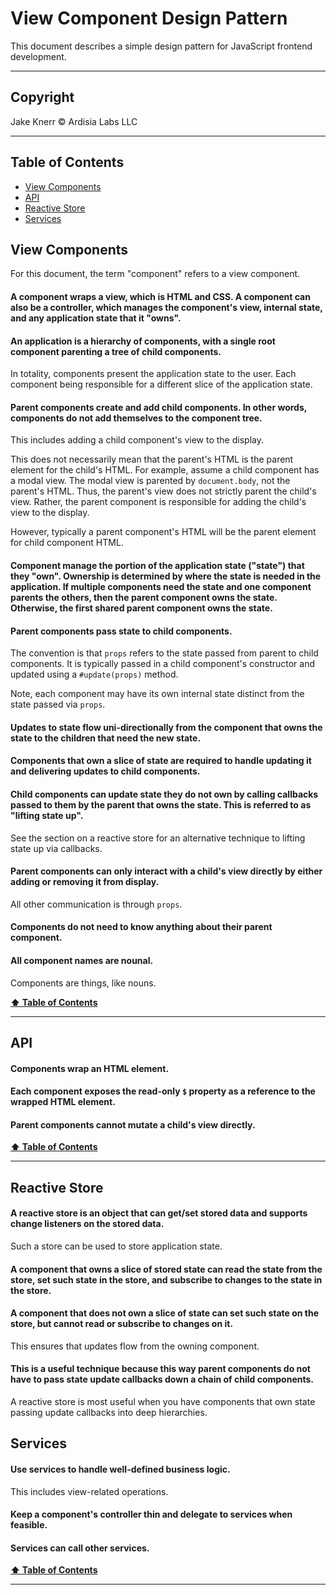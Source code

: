 # View Component Design Pattern <!-- omit in toc -->

This document describes a simple design pattern for JavaScript frontend development.

---

## Copyright <!-- omit in toc -->

Jake Knerr © Ardisia Labs LLC

---

## Table of Contents <a id="toc" name="toc"></a> <!-- omit in toc -->

- [View Components](#view-components)
- [API](#api)
- [Reactive Store](#reactive-store)
- [Services](#services)

## View Components

For this document, the term "component" refers to a view component.

#### A component wraps a view, which is HTML and CSS. A component can also be a controller, which manages the component's view, internal state, and any application state that it "owns".

#### An application is a hierarchy of components, with a single root component parenting a tree of child components.

In totality, components present the application state to the user. Each component being responsible for a different slice of the application state.

#### Parent components create and add child components. In other words, components do not add themselves to the component tree.

This includes adding a child component's view to the display.

This does not necessarily mean that the parent's HTML is the parent element for the child's HTML. For example, assume a child component has a modal view. The modal view is parented by `document.body`, not the parent's HTML. Thus, the parent's view does not strictly parent the child's view. Rather, the parent component is responsible for adding the child's view to the display.

However, typically a parent component's HTML will be the parent element for child component HTML.

#### Component manage the portion of the application state ("state") that they "own". Ownership is determined by where the state is needed in the application. If multiple components need the state and one component parents the others, then the parent component owns the state. Otherwise, the first shared parent component owns the state.

#### Parent components pass state to child components.

The convention is that `props` refers to the state passed from parent to child components. It is typically passed in a child component's constructor and updated using a `#update(props)` method.

Note, each component may have its own internal state distinct from the state passed via `props`.

#### Updates to state flow uni-directionally from the component that owns the state to the children that need the new state.

#### Components that own a slice of state are required to handle updating it and delivering updates to child components.

#### Child components can update state they do not own by calling callbacks passed to them by the parent that owns the state. This is referred to as "lifting state up".

See the section on a reactive store for an alternative technique to lifting state up via callbacks.

#### Parent components can only interact with a child's view directly by either adding or removing it from display.

All other communication is through `props`.

#### Components do not need to know anything about their parent component.

#### All component names are nounal.

Components are things, like nouns.

**[⬆ Table of Contents](#toc)**

---

## API

#### Components wrap an HTML element.

#### Each component exposes the read-only `$` property as a reference to the wrapped HTML element.

#### Parent components cannot mutate a child's view directly.

**[⬆ Table of Contents](#toc)**

---

## Reactive Store

#### A reactive store is an object that can get/set stored data and supports change listeners on the stored data.

Such a store can be used to store application state.

#### A component that owns a slice of stored state can read the state from the store, set such state in the store, and subscribe to changes to the state in the store.

#### A component that does not own a slice of state can set such state on the store, but cannot read or subscribe to changes on it.

This ensures that updates flow from the owning component.

#### This is a useful technique because this way parent components do not have to pass state update callbacks down a chain of child components.

A reactive store is most useful when you have components that own state passing update callbacks into deep hierarchies.

## Services

#### Use services to handle well-defined business logic.

This includes view-related operations.

#### Keep a component's controller thin and delegate to services when feasible.

#### Services can call other services.

**[⬆ Table of Contents](#toc)**

---
